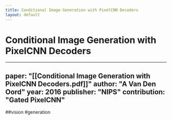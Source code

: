 ```yaml
---
title: Conditional Image Generation with PixelCNN Decoders
layout: default
---
```


# Conditional Image Generation with PixelCNN Decoders

---
paper: "[[Conditional Image Generation with PixelCNN Decoders.pdf]]"
author: "A Van Den Oord"
year: 2016
publisher: "NIPS"
contribution: "Gated PixelCNN"
---
##vision #generation 